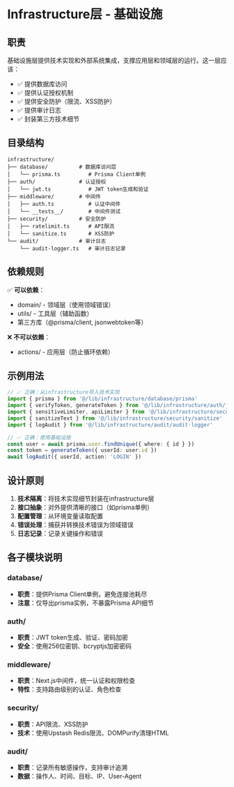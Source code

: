# Infrastructure层 - 基础设施

## 职责
基础设施层提供技术实现和外部系统集成，支撑应用层和领域层的运行。这一层应该：
- ✅ 提供数据库访问
- ✅ 提供认证授权机制
- ✅ 提供安全防护（限流、XSS防护）
- ✅ 提供审计日志
- ✅ 封装第三方技术细节

## 目录结构

```
infrastructure/
├── database/          # 数据库访问层
│   └── prisma.ts         # Prisma Client单例
├── auth/              # 认证授权
│   └── jwt.ts            # JWT token生成和验证
├── middleware/        # 中间件
│   ├── auth.ts           # 认证中间件
│   └── __tests__/        # 中间件测试
├── security/          # 安全防护
│   ├── ratelimit.ts      # API限流
│   └── sanitize.ts       # XSS防护
└── audit/             # 审计日志
    └── audit-logger.ts   # 审计日志记录
```

## 依赖规则

✅ **可以依赖**：
- domain/ - 领域层（使用领域错误）
- utils/ - 工具层（辅助函数）
- 第三方库（@prisma/client, jsonwebtoken等）

❌ **不可以依赖**：
- actions/ - 应用层（防止循环依赖）

## 示例用法

```typescript
// ✅ 正确：从infrastructure导入技术实现
import { prisma } from '@/lib/infrastructure/database/prisma'
import { verifyToken, generateToken } from '@/lib/infrastructure/auth/jwt'
import { sensitiveLimiter, apiLimiter } from '@/lib/infrastructure/security/ratelimit'
import { sanitizeText } from '@/lib/infrastructure/security/sanitize'
import { logAudit } from '@/lib/infrastructure/audit/audit-logger'

// ✅ 正确：使用基础设施
const user = await prisma.user.findUnique({ where: { id } })
const token = generateToken({ userId: user.id })
await logAudit({ userId, action: 'LOGIN' })
```

## 设计原则

1. **技术隔离**：将技术实现细节封装在infrastructure层
2. **接口抽象**：对外提供清晰的接口（如prisma单例）
3. **配置管理**：从环境变量读取配置
4. **错误处理**：捕获并转换技术错误为领域错误
5. **日志记录**：记录关键操作和错误

## 各子模块说明

### database/
- **职责**：提供Prisma Client单例，避免连接池耗尽
- **注意**：仅导出prisma实例，不暴露Prisma API细节

### auth/
- **职责**：JWT token生成、验证、密码加密
- **安全**：使用256位密钥、bcryptjs加密密码

### middleware/
- **职责**：Next.js中间件，统一认证和权限检查
- **特性**：支持路由级别的认证、角色检查

### security/
- **职责**：API限流、XSS防护
- **技术**：使用Upstash Redis限流、DOMPurify清理HTML

### audit/
- **职责**：记录所有敏感操作，支持审计追溯
- **数据**：操作人、时间、目标、IP、User-Agent
